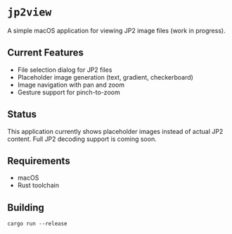 # `jp2view`

A simple macOS application for viewing JP2 image files (work in progress).

## Current Features
- File selection dialog for JP2 files
- Placeholder image generation (text, gradient, checkerboard)
- Image navigation with pan and zoom
- Gesture support for pinch-to-zoom

## Status
This application currently shows placeholder images instead of actual JP2 content. Full JP2 decoding support is coming soon.

## Requirements
- macOS
- Rust toolchain

## Building
```
cargo run --release
```